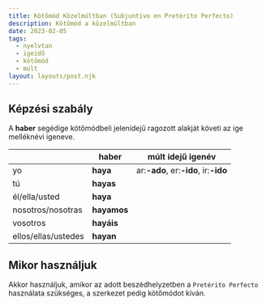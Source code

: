 ```yaml
---
title: Kötőmód Közelmúltban (Subjuntivo en Pretérito Perfecto)
description: Kötőmód a közelmúltban
date: 2023-02-05
tags:
  - nyelvtan
  - igeidő
  - kötőmód
  - múlt
layout: layouts/post.njk
---
```


## Képzési szabály

A **haber** segédige kötőmódbeli jelenidejű ragozott alakját követi az ige melléknévi igeneve.

&nbsp;|haber|múlt idejű igenév
----|----|----
yo|**haya**| ar:**-ado**, er:**-ido**, ir:**-ido**
tú|**hayas**|
él/ella/usted|**haya**|
nosotros/nosotras|**hayamos**|
vosotros|**hayáis**|
ellos/ellas/ustedes|**hayan**|

## Mikor használjuk

Akkor használjuk, amikor az adott beszédhelyzetben a `Pretérito Perfecto` használata szükséges, a szerkezet pedig kötőmódot kíván.

